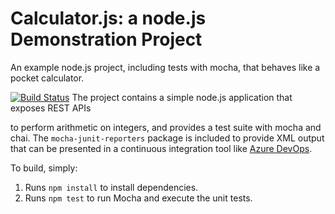 Calculator.js: a node.js Demonstration Project
==============================================
An example node.js project, including tests with mocha, that behaves like
a pocket calculator.

[![Build Status](https://dev.azure.com/rayliu1984/calculator/_apis/build/status/RayLiu1106.calculator?branchName=master)](https://dev.azure.com/rayliu1984/calculator/_build/latest?definitionId=6&branchName=master)
The project contains a simple node.js application that exposes REST APIs

to perform arithmetic on integers, and provides a test suite with mocha
and chai.  The `mocha-junit-reporters` package is included to provide XML
output that can be presented in a continuous integration tool like
[Azure DevOps](https://azure.com/devops).

To build, simply:

1. Runs `npm install` to install dependencies.
2. Runs `npm test` to run Mocha and execute the unit tests.

